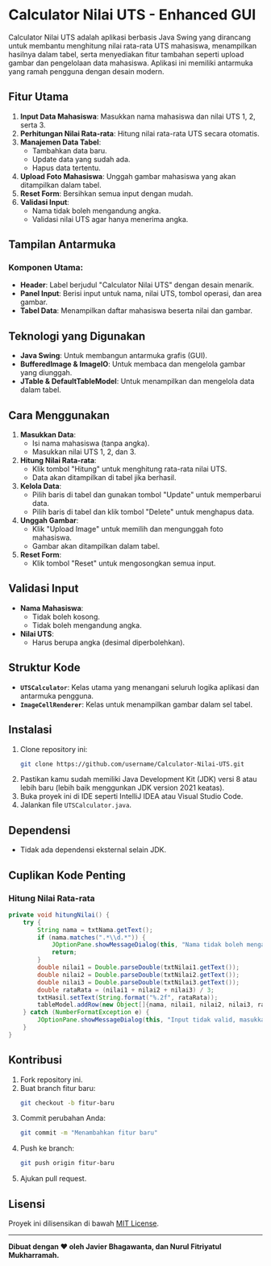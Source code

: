 # Calculator Nilai UTS - Enhanced GUI

Calculator Nilai UTS adalah aplikasi berbasis Java Swing yang dirancang untuk membantu menghitung nilai rata-rata UTS mahasiswa, menampilkan hasilnya dalam tabel, serta menyediakan fitur tambahan seperti upload gambar dan pengelolaan data mahasiswa. Aplikasi ini memiliki antarmuka yang ramah pengguna dengan desain modern.

## Fitur Utama
1. **Input Data Mahasiswa**: Masukkan nama mahasiswa dan nilai UTS 1, 2, serta 3.
2. **Perhitungan Nilai Rata-rata**: Hitung nilai rata-rata UTS secara otomatis.
3. **Manajemen Data Tabel**:
   - Tambahkan data baru.
   - Update data yang sudah ada.
   - Hapus data tertentu.
4. **Upload Foto Mahasiswa**: Unggah gambar mahasiswa yang akan ditampilkan dalam tabel.
5. **Reset Form**: Bersihkan semua input dengan mudah.
6. **Validasi Input**:
   - Nama tidak boleh mengandung angka.
   - Validasi nilai UTS agar hanya menerima angka.

## Tampilan Antarmuka
### Komponen Utama:
- **Header**: Label berjudul "Calculator Nilai UTS" dengan desain menarik.
- **Panel Input**: Berisi input untuk nama, nilai UTS, tombol operasi, dan area gambar.
- **Tabel Data**: Menampilkan daftar mahasiswa beserta nilai dan gambar.

## Teknologi yang Digunakan
- **Java Swing**: Untuk membangun antarmuka grafis (GUI).
- **BufferedImage & ImageIO**: Untuk membaca dan mengelola gambar yang diunggah.
- **JTable & DefaultTableModel**: Untuk menampilkan dan mengelola data dalam tabel.

## Cara Menggunakan
1. **Masukkan Data**:
   - Isi nama mahasiswa (tanpa angka).
   - Masukkan nilai UTS 1, 2, dan 3.
2. **Hitung Nilai Rata-rata**:
   - Klik tombol "Hitung" untuk menghitung rata-rata nilai UTS.
   - Data akan ditampilkan di tabel jika berhasil.
3. **Kelola Data**:
   - Pilih baris di tabel dan gunakan tombol "Update" untuk memperbarui data.
   - Pilih baris di tabel dan klik tombol "Delete" untuk menghapus data.
4. **Unggah Gambar**:
   - Klik "Upload Image" untuk memilih dan mengunggah foto mahasiswa.
   - Gambar akan ditampilkan dalam tabel.
5. **Reset Form**:
   - Klik tombol "Reset" untuk mengosongkan semua input.

## Validasi Input
- **Nama Mahasiswa**:
  - Tidak boleh kosong.
  - Tidak boleh mengandung angka.
- **Nilai UTS**:
  - Harus berupa angka (desimal diperbolehkan).

## Struktur Kode
- **`UTSCalculator`**: Kelas utama yang menangani seluruh logika aplikasi dan antarmuka pengguna.
- **`ImageCellRenderer`**: Kelas untuk menampilkan gambar dalam sel tabel.

## Instalasi
1. Clone repository ini:
   ```bash
   git clone https://github.com/username/Calculator-Nilai-UTS.git
   ```
2. Pastikan kamu sudah memiliki Java Development Kit (JDK) versi 8 atau lebih baru (lebih baik menggunkan JDK version 2021 keatas).
3. Buka proyek ini di IDE seperti IntelliJ IDEA atau Visual Studio Code.
4. Jalankan file `UTSCalculator.java`.

## Dependensi
- Tidak ada dependensi eksternal selain JDK.

## Cuplikan Kode Penting
### Hitung Nilai Rata-rata
```java
private void hitungNilai() {
    try {
        String nama = txtNama.getText();
        if (nama.matches(".*\\d.*")) {
            JOptionPane.showMessageDialog(this, "Nama tidak boleh mengandung angka!", "Error", JOptionPane.ERROR_MESSAGE);
            return;
        }
        double nilai1 = Double.parseDouble(txtNilai1.getText());
        double nilai2 = Double.parseDouble(txtNilai2.getText());
        double nilai3 = Double.parseDouble(txtNilai3.getText());
        double rataRata = (nilai1 + nilai2 + nilai3) / 3;
        txtHasil.setText(String.format("%.2f", rataRata));
        tableModel.addRow(new Object[]{nama, nilai1, nilai2, nilai3, rataRata, new ImageIcon(uploadedImage)});
    } catch (NumberFormatException e) {
        JOptionPane.showMessageDialog(this, "Input tidak valid, masukkan angka yang benar!", "Error", JOptionPane.ERROR_MESSAGE);
    }
}
```

## Kontribusi
1. Fork repository ini.
2. Buat branch fitur baru:
   ```bash
   git checkout -b fitur-baru
   ```
3. Commit perubahan Anda:
   ```bash
   git commit -m "Menambahkan fitur baru"
   ```
4. Push ke branch:
   ```bash
   git push origin fitur-baru
   ```
5. Ajukan pull request.

## Lisensi
Proyek ini dilisensikan di bawah [MIT License](LICENSE).

---

**Dibuat dengan ❤ oleh Javier Bhagawanta, dan Nurul Fitriyatul Mukharramah.**

